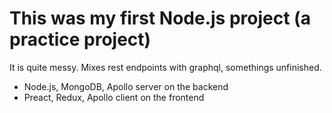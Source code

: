# This was my first Node.js project (a practice project)

It is quite messy. Mixes rest endpoints with graphql, somethings unfinished.

* Node.js, MongoDB, Apollo server on the backend
* Preact, Redux, Apollo client on the frontend
